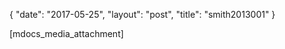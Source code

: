{
   "date": "2017-05-25",
   "layout": "post",
   "title": "smith2013001"
}

[mdocs_media_attachment]